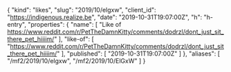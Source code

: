 {
  "kind": "likes",
  "slug": "2019/10/elgxw",
  "client_id": "https://indigenous.realize.be",
  "date": "2019-10-31T19:07:00Z",
  "h": "h-entry",
  "properties": {
    "name": [
      "Like of https://www.reddit.com/r/PetTheDamnKitty/comments/dodrzl/dont_just_sit_there_pet_hiiiim/"
    ],
    "like-of": [
      "https://www.reddit.com/r/PetTheDamnKitty/comments/dodrzl/dont_just_sit_there_pet_hiiiim/"
    ],
    "published": [
      "2019-10-31T19:07:00Z"
    ]
  },
  "aliases": [
    "/mf2/2019/10/elgxw",
    "/mf2/2019/10/ElGxW"
  ]
}
